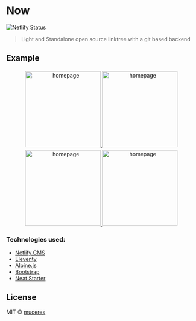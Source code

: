 # Now

[![Netlify Status](https://api.netlify.com/api/v1/badges/c0c7239a-17f4-42a5-886c-0e17924712e1/deploy-status)](https://app.netlify.com/sites/admiring-noyce-84c88a/deploys)
> Light and Standalone open source linktree with a git based backend

## Example

<div align="center">
<a href="https://whatimupto.saxjst.com">
	<img src="homepage-whatimupto.png" width="200" title="homepage">
	<img src="backend-whatimupto-01.png" style="margin-top:5px;" width="200" title="homepage">
	<img src="backend-whatimupto-02.png" style="margin-top:5px;" width="200" title="homepage">
	<img src="backend-whatimupto-03.png" style="margin-top:5px;" width="200" title="homepage">

</a>
</div>


### Technologies used:

- [Netlify CMS](https://www.netlifycms.org/)
- [Eleventy](https://www.11ty.dev/)
- [Alpine.js](https://github.com/alpinejs/alpine)
- [Bootstrap](https://getbootstrap.com/)
- [Neat Starter](https://github.com/surjithctly/neat-starter)

## License

MIT © [muceres](https://forgetheweb.eu)
